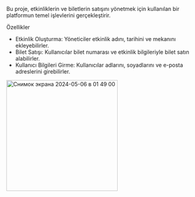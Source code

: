 Bu proje, etkinliklerin ve biletlerin satışını yönetmek için kullanılan bir platformun temel işlevlerini gerçekleştirir.
 
 Özellikler
- Etkinlik Oluşturma: Yöneticiler etkinlik adını, tarihini ve mekanını ekleyebilirler.
- Bilet Satışı: Kullanıcılar bilet numarası ve etkinlik bilgileriyle bilet satın alabilirler.
- Kullanıcı Bilgileri Girme: Kullanıcılar adlarını, soyadlarını ve e-posta adreslerini girebilirler.
<img width="290" alt="Снимок экрана 2024-05-06 в 01 49 00" src="https://github.com/Munavvarbegim/proje-13/assets/168825452/c4228e15-fa54-49e4-8e0b-071eaa5089e6">
